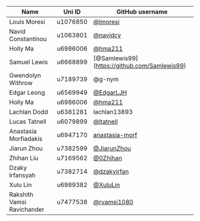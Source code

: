 | Name | Uni ID | GitHub username |
| --- | --- | --- |
| Louis Moresi | u1076850 | [@lmoresi](http://github.com/lmoresi) |
| Navid Constantinou | u1063801 | [@navidcy](http://github.com/navidcy) |
| Holly Ma | u6986006 | [@hma211](http://github.com/hma211) |
| Samuel Lewis | u6668899 | [@Samlewis99] (https://github.com/Samlewis99) |
| Gwendolyn Withrow | u7189739 | @g-nym |
| Edgar Leong | u6569949 | [@EdgarLJH](http://github.com/EdgarLJH) |
| Holly Ma | u6986006 | [@hma211](http://github.com/hma211) |
| Lachlan Dodd  | u6381281 | lachlan13893 |
| Lucas Tatnell | u6079899 | [@ltatnell](https://github.com/ltatnell) |
| Anastasia Morfiadakis | u6947170 | [anastasia-morf](http://github.com/anastasia-morf) |
| Jiarun Zhou | u7382599 | [@JiarunZhou](https://github.com/JiarunZhou) |
| Zhihan Liu | u7169562 | [@0Zhihan](https://github.com/Zhihanliu) |
| Dzaky Irfansyah | u7382714 | [@dzakyirfan](http://github.com/dzakyirfan) |
| Xulu Lin | u6989382 | [@XuluLin](https://github.com/XuluLin) |
| Rakshith Vamsi Ravichander | u7477538 | [@rvamsi1080](https://github.com/rvamsi1080) |
